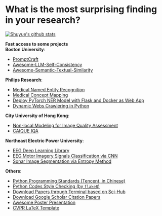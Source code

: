 # **What is the most surprising finding in your research?**

[![Shuyue's github stats](https://github-readme-stats.vercel.app/api?username=SuperBruceJia&count_private=true&show_icons=true&theme=flag-india)](https://shuyuej.com/)
<!-- [![Shuyue's github stats](https://github-readme-stats-git-masterrstaa-rickstaa.vercel.app/api?username=SuperBruceJia&count_private=true&show_icons=true&theme=flag-india)](https://shuyuej.com/) -->

**Fast access to some projects**<br>
**Boston University**:
- [PromptCraft](https://github.com/SuperBruceJia/PromptCraft)
- [Awesome-LLM-Self-Consistency](https://github.com/SuperBruceJia/Awesome-LLM-Self-Consistency)
- [Awesome-Semantic-Textual-Similarity](https://github.com/SuperBruceJia/Awesome-Semantic-Textual-Similarity)

**Philips Research**:
- [Medical Named Entity Recognition](https://github.com/SuperBruceJia/MedicalNER)
- [Medical Concept Mapping](https://github.com/SuperBruceJia/Medical-Concept-Mapping)
- [Deploy PyTorch NER Model with Flask and Docker as Web App](https://github.com/SuperBruceJia/pytorch-flask-deploy-webapp)
- [Dynamic Webs Crawlering in Python](https://github.com/SuperBruceJia/dynamic-web-crawlering-python)

**City University of Hong Kong**:
- [Non-local Modeling for Image Quality Assessment](https://github.com/SuperBruceJia/NLNet-IQA)
- [CAIQUE IQA](https://github.com/SuperBruceJia/CAIQUE-IQA)

**Northeast Electric Power University**:
- [EEG Deep Learning Library](https://github.com/SuperBruceJia/EEG-DL)
- [EEG Motor Imagery Signals Classification via CNN](https://github.com/SuperBruceJia/EEG-Motor-Imagery-Classification-CNNs-TensorFlow)
- [Sonar Image Segmentation via Entropy Method](https://github.com/SuperBruceJia/Sonar-Image-Segmentation-through-Entropy-Method)

**Others**:
- [Python Programming Standards (Tencent, in Chinese)](https://github.com/SuperBruceJia/paper-reading/tree/master/Programming-Standards/python)
- [Python Codes Style Checking (by `flake8`)](https://github.com/SuperBruceJia/paper-reading/tree/master/Programming-Standards/python#:~:text=%E5%B7%A5%E5%85%B7%E4%B8%8E%E9%85%8D%E7%BD%AE-,flake8,-flake8%20%E6%98%AF%E4%B8%80%E4%B8%AA)
- [Download Papers through Terminal based on Sci-Hub](https://github.com/SuperBruceJia/Sci-Hub-Paper-Download-shell)
- [Download Google Scholar Citation Papers](https://github.com/SuperBruceJia/Google-Scholar-Citations-Download)
- [Awesome Poster Presentation](https://github.com/SuperBruceJia/Poster_Template)
- [CVPR LaTeX Template](https://github.com/SuperBruceJia/CVPR-LaTeX-Paper-Template)
